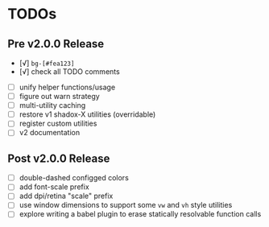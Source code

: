 # TODOs

## Pre v2.0.0 Release

- [√] `bg-[#fea123]`
- [√] check all TODO comments
- [ ] unify helper functions/usage
- [ ] figure out warn strategy
- [ ] multi-utility caching
- [ ] restore v1 shadox-X utilities (overridable)
- [ ] register custom utilities
- [ ] v2 documentation

## Post v2.0.0 Release

- [ ] double-dashed configged colors
- [ ] add font-scale prefix
- [ ] add dpi/retina "scale" prefix
- [ ] use window dimensions to support some `vw` and `vh` style utilities
- [ ] explore writing a babel plugin to erase statically resolvable function calls
